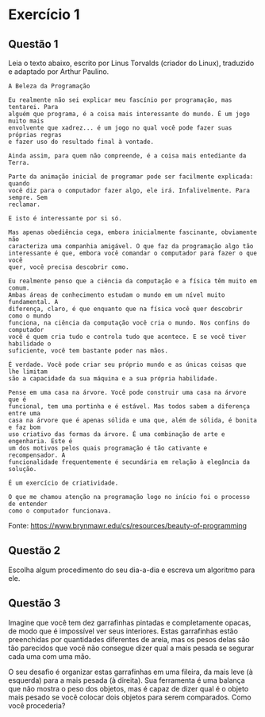 # Exercício 1

## Questão 1

Leia o texto abaixo, escrito por Linus Torvalds (criador do Linux), traduzido e
adaptado por Arthur Paulino.

```
A Beleza da Programação

Eu realmente não sei explicar meu fascínio por programação, mas tentarei. Para
alguém que programa, é a coisa mais interessante do mundo. É um jogo muito mais
envolvente que xadrez... é um jogo no qual você pode fazer suas próprias regras
e fazer uso do resultado final à vontade.

Ainda assim, para quem não compreende, é a coisa mais entediante da Terra.

Parte da animação inicial de programar pode ser facilmente explicada: quando
você diz para o computador fazer algo, ele irá. Infalivelmente. Para sempre. Sem
reclamar.

E isto é interessante por si só.

Mas apenas obediência cega, embora inicialmente fascinante, obviamente não
caracteriza uma companhia amigável. O que faz da programação algo tão
interessante é que, embora você comandar o computador para fazer o que você
quer, você precisa descobrir como.

Eu realmente penso que a ciência da computação e a física têm muito em comum.
Ambas áreas de conhecimento estudam o mundo em um nível muito fundamental. A
diferença, claro, é que enquanto que na física você quer descobrir como o mundo
funciona, na ciência da computação você cria o mundo. Nos confins do computador
você é quem cria tudo e controla tudo que acontece. E se você tiver habilidade o
suficiente, você tem bastante poder nas mãos.

É verdade. Você pode criar seu próprio mundo e as únicas coisas que lhe limitam
são a capacidade da sua máquina e a sua própria habilidade.

Pense em uma casa na árvore. Você pode construir uma casa na árvore que é
funcional, tem uma portinha e é estável. Mas todos sabem a diferença entre uma
casa na árvore que é apenas sólida e uma que, além de sólida, é bonita e faz bom
uso criativo das formas da árvore. É uma combinação de arte e engenharia. Este é
um dos motivos pelos quais programação é tão cativante e recompensador. A
funcionalidade frequentemente é secundária em relação à elegância da solução.

É um exercício de criatividade.

O que me chamou atenção na programação logo no início foi o processo de entender
como o computador funcionava.
```

Fonte: https://www.brynmawr.edu/cs/resources/beauty-of-programming

## Questão 2

Escolha algum procedimento do seu dia-a-dia e escreva um algoritmo para ele.

## Questão 3

Imagine que você tem dez garrafinhas pintadas e completamente opacas, de modo
que é impossível ver seus interiores. Estas garrafinhas estão preenchidas por
quantidades diferentes de areia, mas os pesos delas são tão parecidos que você
não consegue dizer qual a mais pesada se segurar cada uma com uma mão.

O seu desafio é organizar estas garrafinhas em uma fileira, da mais leve (à
esquerda) para a mais pesada (à direita). Sua ferramenta é uma balança que não
mostra o peso dos objetos, mas é capaz de dizer qual é o objeto mais pesado se
você colocar dois objetos para serem comparados. Como você procederia?
